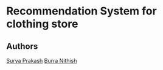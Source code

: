 # Recommendation System for clothing store

## Authors
[Surya Prakash](https://www.github.com/nespar7)
[Burra Nithish](https://github.com/nithishnani-277)
